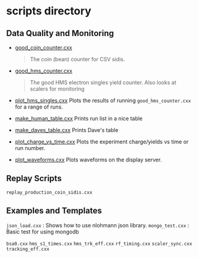 # scripts directory

## Data Quality  and Monitoring 

 
* [good_coin_counter.cxx](good_coin_counter.cxx)
    > The coin (bean) counter for CSV sidis.
* [good_hms_counter.cxx](good_hms_counter.cxx)
    > The good HMS electron singles yield counter.
    > Also looks at scalers for monitoring
* [plot_hms_singles.cxx](plot_hms_singles.cxx)
     Plots the results of running `good_hms_counter.cxx` for a range of runs.

* [make_human_table.cxx](make_human_table.cxx)
     Prints run list in a nice table

* [make_daves_table.cxx](make_daves_table.cxx)
     Prints Dave's table

* [plot_charge_vs_time.cxx](plot_charge_vs_time.cxx)
     Plots the experiment charge/yields vs time or run number.

* [plot_waveforms.cxx](plot_waveforms.cxx)
     Plots waveforms on the display server.

## Replay Scripts

`replay_production_coin_sidis.cxx`

## Examples and Templates

`json_load.cxx`
:   Shows how to use nlohmann json library.
`mongo_test.cxx`
:   Basic test for using mongodb



`bsa0.cxx`
`hms_s1_times.cxx`
`hms_trk_eff.cxx`
`rf_timing.cxx`
`scaler_sync.cxx`
`tracking_eff.cxx`

